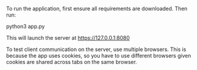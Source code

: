 To run the application, first ensure all requirements are downloaded. Then run: 

  python3 app.py

This will launch the server at https://127.0.0.1:8080 

To test client communication on the server, use multiple browsers. 
This is because the app uses cookies, so you have to use different browsers given cookies are shared across tabs on the same browser.
